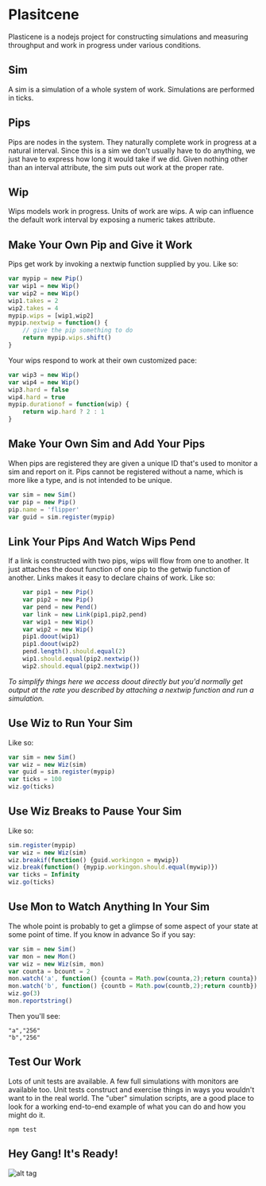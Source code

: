 # Plasitcene

Plasticene is a nodejs project for constructing simulations and measuring throughput and work in progress under various conditions.

## Sim

A sim is a simulation of a whole system of work. Simulations are performed in ticks.

## Pips

Pips are nodes in the system. They naturally complete work in progress at a natural interval.
Since this is a sim we don't usually have to do anything, we just have to express how long it would take if we did.
Given nothing other than an interval attribute, the sim puts out work at the proper rate.

## Wip

Wips models work in progress. Units of work are wips. A wip can influence the default work interval by exposing a
numeric takes attribute.

## Make Your Own Pip and Give it Work

Pips get work by invoking a nextwip function supplied by you. Like so:

```javascript
var mypip = new Pip()
var wip1 = new Wip()
var wip2 = new Wip()
wip1.takes = 2
wip2.takes = 4
mypip.wips = [wip1,wip2]
mypip.nextwip = function() {
    // give the pip something to do
    return mypip.wips.shift()
}
```
Your wips respond to work at their own customized pace:

```javascript
var wip3 = new Wip()
var wip4 = new Wip()
wip3.hard = false
wip4.hard = true
mypip.durationof = function(wip) {
    return wip.hard ? 2 : 1
}
```

## Make Your Own Sim and Add Your Pips

When pips are registered they are given a unique ID that's used to monitor a sim and report on it.
Pips cannot be registered without a name, which is more like a type, and is not intended to be unique.

```javascript
var sim = new Sim()
var pip = new Pip()
pip.name = 'flipper'
var guid = sim.register(mypip)
```

## Link Your Pips And Watch Wips Pend

If a link is constructed with two pips, wips will flow from one to another. It just attaches the doout function of one
pip to the getwip function of another.  Links makes it easy to declare chains of work. Like so:

```javascript
    var pip1 = new Pip()
    var pip2 = new Pip()
    var pend = new Pend()
    var link = new Link(pip1,pip2,pend)
    var wip1 = new Wip()
    var wip2 = new Wip()
    pip1.doout(wip1)
    pip1.doout(wip2)
    pend.length().should.equal(2)
    wip1.should.equal(pip2.nextwip())
    wip2.should.equal(pip2.nextwip())
```
*To simplify things here we access doout directly but you'd normally
 get output at the rate you described by attaching a nextwip function and run a simulation.*

## Use Wiz to Run Your Sim

Like so:

```javascript
var sim = new Sim()
var wiz = new Wiz(sim)
var guid = sim.register(mypip)
var ticks = 100
wiz.go(ticks)
```

## Use Wiz Breaks to Pause Your Sim

Like so:

```javascript
sim.register(mypip)
var wiz = new Wiz(sim)
wiz.breakif(function() {guid.workingon = mywip})
wiz.break(function() {mypip.workingon.should.equal(mywip)})
var ticks = Infinity
wiz.go(ticks)
```

## Use Mon to Watch Anything In Your Sim

The whole point is probably to get a glimpse of some aspect of your state at some point of time.
 If you know in advance
So if you say:

```javascript
var sim = new Sim()
var mon = new Mon()
var wiz = new Wiz(sim, mon)
var counta = bcount = 2
mon.watch('a', function() {counta = Math.pow(counta,2);return counta})
mon.watch('b', function() {countb = Math.pow(countb,2);return countb})
wiz.go(3)
mon.reportstring()
```

Then you'll see:

    "a","256"
    "b","256"

## Test Our Work

Lots of unit tests are available. A few full simulations with monitors are available too. Unit tests
construct and exercise things in ways you wouldn't want to in the real world. The "uber" simulation scripts,
are a good place to look for a working end-to-end example of what you can do and how you might do it.

    npm test

## Hey Gang! It's Ready!

![alt tag](https://s3.amazonaws.com/lwsamaha-static/plasticene/media/snits-revenge.png)
